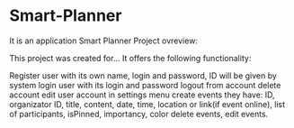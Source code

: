 # Smart-Planner
It is an application Smart Planner
Project ovreview:

This project was created for... It offers the following functionality:

Register user with its own name, login and password, ID will be given by system
login user with its login and password
logout from account
delete account
edit user account in settings menu
create events they have: ID, organizator ID, title, content, date, time, location or link(if event online), list of participants, isPinned, importancy, color
delete events, 
edit events.
